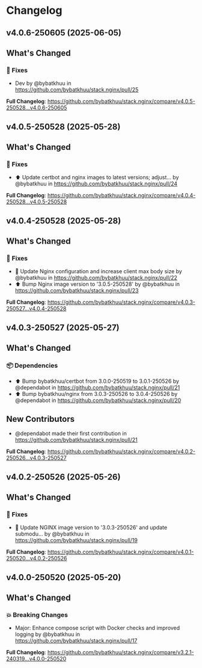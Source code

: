 # Changelog

## v4.0.6-250605 (2025-06-05)

<!-- Release notes generated using configuration in .github/release.yml at v4.0.6-250605 -->

## What's Changed
### 🐛 Fixes
* Dev by @bybatkhuu in https://github.com/bybatkhuu/stack.nginx/pull/25


**Full Changelog**: https://github.com/bybatkhuu/stack.nginx/compare/v4.0.5-250528...v4.0.6-250605

## v4.0.5-250528 (2025-05-28)

<!-- Release notes generated using configuration in .github/release.yml at v4.0.5-250528 -->

## What's Changed
### 🐛 Fixes
* :arrow_up: Update certbot and nginx images to latest versions; adjust… by @bybatkhuu in https://github.com/bybatkhuu/stack.nginx/pull/24


**Full Changelog**: https://github.com/bybatkhuu/stack.nginx/compare/v4.0.4-250528...v4.0.5-250528

## v4.0.4-250528 (2025-05-28)

<!-- Release notes generated using configuration in .github/release.yml at v4.0.4-250528 -->

## What's Changed
### 🐛 Fixes
* :wrench: Update Nginx configuration and increase client max body size by @bybatkhuu in https://github.com/bybatkhuu/stack.nginx/pull/22
* :arrow_up: Bump Nginx image version to '3.0.5-250528' by @bybatkhuu in https://github.com/bybatkhuu/stack.nginx/pull/23


**Full Changelog**: https://github.com/bybatkhuu/stack.nginx/compare/v4.0.3-250527...v4.0.4-250528

## v4.0.3-250527 (2025-05-27)

<!-- Release notes generated using configuration in .github/release.yml at v4.0.3-250527 -->

## What's Changed
### 📦 Dependencies
* ⬆️ Bump bybatkhuu/certbot from 3.0.0-250519 to 3.0.1-250526 by @dependabot in https://github.com/bybatkhuu/stack.nginx/pull/21
* ⬆️ Bump bybatkhuu/nginx from 3.0.3-250526 to 3.0.4-250526 by @dependabot in https://github.com/bybatkhuu/stack.nginx/pull/20

## New Contributors
* @dependabot made their first contribution in https://github.com/bybatkhuu/stack.nginx/pull/21

**Full Changelog**: https://github.com/bybatkhuu/stack.nginx/compare/v4.0.2-250526...v4.0.3-250527

## v4.0.2-250526 (2025-05-26)

<!-- Release notes generated using configuration in .github/release.yml at v4.0.2-250526 -->

## What's Changed
### 🐛 Fixes
* :bug: Update NGINX image version to '3.0.3-250526' and update submodu… by @bybatkhuu in https://github.com/bybatkhuu/stack.nginx/pull/19


**Full Changelog**: https://github.com/bybatkhuu/stack.nginx/compare/v4.0.1-250520...v4.0.2-250526

## v4.0.0-250520 (2025-05-20)

<!-- Release notes generated using configuration in .github/release.yml at v4.0.0-250520 -->

## What's Changed
### 💥 Breaking Changes
* Major: Enhance compose script with Docker checks and improved logging by @bybatkhuu in https://github.com/bybatkhuu/stack.nginx/pull/17


**Full Changelog**: https://github.com/bybatkhuu/stack.nginx/compare/v3.2.1-240319...v4.0.0-250520
